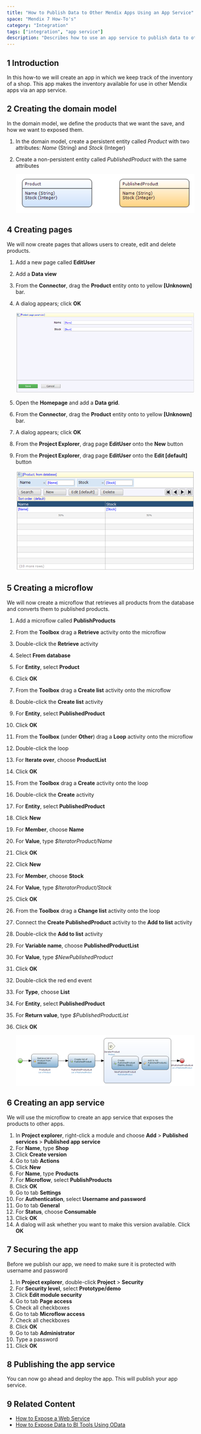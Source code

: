 ```yaml
---
title: "How to Publish Data to Other Mendix Apps Using an App Service"
space: "Mendix 7 How-To's"
category: "Integration"
tags: ["integration", "app service"]
description: "Describes how to use an app service to publish data to other Mendix apps."
---
```


## 1 Introduction

In this how-to we will create an app in which we keep track of the inventory of a shop. This app makes the inventory available for use in other Mendix apps via an app service.

## 2 Creating the domain model

In the domain model, we define the products that we want the save, and how we want to exposed them.

1. In the domain model, create a persistent entity called _Product_ with two attributes: _Name_ (String) and _Stock_ (Integer)

2. Create a non-persistent entity called _PublishedProduct_ with the same attributes

    ![The domain model](attachments/expose-data-to-other-mendix-apps-using-an-app-service/domain-model.png)

## 4 Creating pages

We will now create pages that allows users to create, edit and delete products.

1. Add a new page called **EditUser**
2. Add a **Data view**
3. From the **Connector**, drag the **Product** entity onto to yellow **[Unknown]** bar.
4. A dialog appears; click **OK**

    ![The domain model](attachments/expose-data-to-other-mendix-apps-using-an-app-service/edit-product-page.png)

5. Open the **Homepage** and add a **Data grid**.
6. From the **Connector**, drag the **Product** entity onto to yellow **[Unknown]** bar.
7. A dialog appears; click **OK**
8. From the **Project Explorer**, drag page **EditUser** onto the **New** button
9. From the **Project Explorer**, drag page **EditUser** onto the **Edit [default]** button

    ![The resulting domain model](attachments/expose-data-to-other-mendix-apps-using-an-app-service/homepage.png)

## 5 Creating a microflow

We will now create a microflow that retrieves all products from the database and converts them to published products.

1. Add a microflow called **PublishProducts**
2. From the **Toolbox** drag a **Retrieve** activity onto the microflow
3. Double-click the **Retrieve** activity
4. Select **From database**
5. For **Entity**, select **Product**
6. Click **OK**
7. From the **Toolbox** drag a **Create list** activity onto the microflow
8. Double-click the **Create list** activity
9. For **Entity**, select **PublishedProduct**
10. Click **OK**
11. From the **Toolbox** (under **Other**) drag a **Loop** activity onto the microflow
12. Double-click the loop
13. For **Iterate over**, choose **ProductList**
14. Click **OK**
15. From the **Toolbox** drag a **Create** activity onto the loop
16. Double-click the **Create** activity
17. For **Entity**, select **PublishedProduct**
18. Click **New**
19. For **Member**, choose **Name**
20. For **Value**, type _$IteratorProduct/Name_
21. Click **OK**
22. Click **New**
23. For **Member**, choose **Stock**
24. For **Value**, type _$IteratorProduct/Stock_
25. Click **OK**
26. From the **Toolbox** drag a **Change list** activity onto the loop
27. Connect the **Create PublishedProduct** activity to the **Add to list** activity
28. Double-click the **Add to list** activity
29. For **Variable name**, choose **PublishedProductList**
30. For **Value**, type _$NewPublishedProduct_
31. Click **OK**
32. Double-click the red end event
33. For **Type**, choose **List**
34. For **Entity**, select **PublishedProduct**
35. For **Return value**, type _$PublishedProductList_
36. Click **OK**

    ![The resulting microflow](attachments/expose-data-to-other-mendix-apps-using-an-app-service/microflow.png) 

## 6 Creating an app service

We will use the microflow to create an app service that exposes the products to other apps.

1. In **Project explorer**, right-click a module and choose **Add** > **Published services** > **Published app service**
2. For **Name**, type **Shop**
3. Click **Create version**
4. Go to tab **Actions**
5. Click **New**
6. For **Name**, type **Products**
7. For **Microflow**, select **PublishProducts**
8. Click **OK**
9. Go to tab **Settings**
10. For **Authentication**, select **Username and password**
11. Go to tab **General**
12. For **Status**, choose **Consumable**
13. Click **OK**
14. A dialog will ask whether you want to make this version available. Click **OK**

## 7 Securing the app

Before we publish our app, we need to make sure it is protected with username and password

1. In **Project explorer**, double-click **Project** > **Security**
2. For **Security level**, select **Prototype/demo**
3. Click **Edit module security**
4. Go to tab **Page access**
5. Check all checkboxes
6. Go to tab **Microflow access**
7. Check all checkboxes
8. Click **OK**
9. Go to tab **Administrator**
10. Type a password
11. Click **OK**

## 8 Publishing the app service

You can now go ahead and deploy the app. This will publish your app service.

## 9 Related Content

* [How to Expose a Web Service](expose-a-web-service)
* [How to Expose Data to BI Tools Using OData](exposing-data-to-bi-tools-using-odata)
